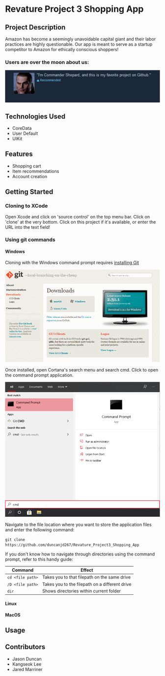 # Revature Project 3 Shopping App

## Project Description
Amazon has become a seemingly unavoidable capital giant and their labor practices are highly questionable. Our app is meant to serve as a startup competitor to Amazon for ethically conscious shoppers!

### Users are over the moon about us:

![User review](/images/CommanderShepard.PNG)

## Technologies Used
- CoreData
- User Default
- UIKit

## Features
- Shopping cart
- Item recommendations
- Account creation

## Getting Started
### Cloning to XCode
Open Xcode and click on 'source control' on the top menu bar. Click on 'clone' at the very bottom.
Click on this project if it's available, or enter the URL into the text field!

### Using git commands
#### Windows
Cloning with the Windows command prompt requires [installing Git](https://git-scm.com/download/)

![Git download page](/images/GitDownloadPage.PNG)

Once installed, open Cortana's search menu and search cmd. Click to open the command prompt application.

![Cortana search](/images/cmdsearch.png/)

Navigate to the file location where you want to store the application files and enter the following command:

`git clone https://github.com/duncanjd267/Revature_Project3_Shopping_App`

If you don't know how to navigate through directories using the command prompt, refer to this handy guide:

Command       |   Effect
--------------|-----------
`cd <file path>`| Takes you to that filepath on the same drive
`/D <file path>`| Takes you to the filepath on a different drive
`dir`           | Shows directories within current folder

#### Linux


#### MacOS


## Usage

## Contributors
- Jason Duncan
- Kangseok Lee
- Jared Marriner
